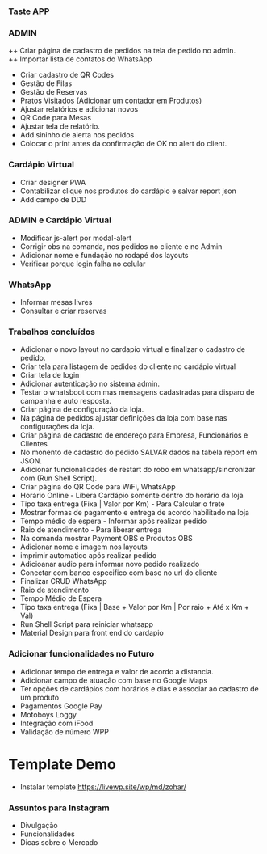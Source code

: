 ### Taste APP

### ADMIN 
++ Criar página de cadastro de pedidos na tela de pedido no admin.  
++ Importar lista de contatos do WhatsApp
+ Criar cadastro de QR Codes
+ Gestão de Filas
+ Gestão de Reservas 
+ Pratos Visitados (Adicionar um contador em Produtos)
+ Ajustar relatórios e adicionar novos 
+ QR Code para Mesas 
+ Ajustar tela de relatório.
+ Add sininho de alerta nos pedidos
+ Colocar o print antes da confirmação de OK no alert do client. 

### Cardápio Virtual 
+ Criar designer PWA 
+ Contabilizar clique nos produtos do cardápio e salvar report json 
+ Add campo de DDD

### ADMIN e Cardápio Virtual
+ Modificar js-alert por modal-alert 
+ Corrigir obs na comanda, nos pedidos no cliente e no Admin 
+ Adicionar nome e fundação no rodapé dos layouts 
+ Verificar porque login falha no celular

### WhatsApp
+ Informar mesas livres
+ Consultar e criar reservas 

### Trabalhos concluídos
- Adicionar o novo layout no cardapio virtual e finalizar o cadastro de pedido.
- Criar tela para listagem de pedidos do cliente no cardápio virtual
- Criar tela de login
- Adicionar autenticação no sistema admin.
- Testar o whatsboot com mas mensagens cadastradas para disparo de campanha e auto resposta.
- Criar página de configuração da loja.
- Na página de pedidos ajustar definições da loja com base nas configurações da loja.
- Criar página de cadastro de endereço para Empresa, Funcionários e Clientes
- No monento de cadastro do pedido SALVAR dados na tabela report em JSON.
- Adicionar funcionalidades de restart do robo em whatsapp/sincronizar com (Run Shell Script).
- Criar página do QR Code para WiFi, WhatsApp 
- Horário Online - Libera Cardápio somente dentro do horário da loja
- Tipo taxa entrega (Fixa | Valor por Km) - Para Calcular o frete
- Mostrar formas de pagamento e entrega de acordo habilitado na loja
- Tempo médio de espera - Informar após realizar pedido
- Raio de atendimento - Para liberar entrega
- Na comanda mostrar Payment OBS e Produtos OBS 
- Adicionar nome e imagem nos layouts
- imprimir automatico após realizar pedido 
- Adicioanar audio para informar novo pedido realizado 
- Conectar com banco especifico com base no url do cliente
- Finalizar CRUD WhatsApp 
- Raio de atendimento
- Tempo Médio de Espera 
- Tipo taxa entrega (Fixa | Base + Valor por Km | Por raio + Até x Km + Val) 
- Run Shell Script para reiniciar whatsapp
- Material Design para front end do cardapio

### Adicionar funcionalidades no Futuro 
+ Adicionar tempo de entrega e valor de acordo a distancia. 
+ Adicionar campo de atuação com base no Google Maps 
+ Ter opções de cardápios com horários e dias e associar ao cadastro de um produto
+ Pagamentos Google Pay
+ Motoboys Loggy 
+ Integração com iFood 
+ Validação de número WPP

# Template Demo
+ Instalar template https://livewp.site/wp/md/zohar/


### Assuntos para Instagram
+ Divulgação
+ Funcionalidades
+ Dicas sobre o Mercado 